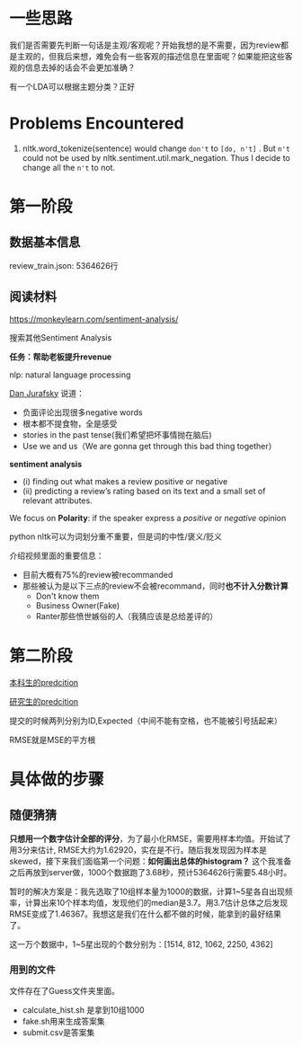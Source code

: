 # 一些思路

我们是否需要先判断一句话是主观/客观呢？开始我想的是不需要，因为review都是主观的，但我后来想，难免会有一些客观的描述信息在里面呢？如果能把这些客观的信息去掉的话会不会更加准确？

有一个LDA可以根据主题分类？正好




# Problems Encountered
1. nltk.word_tokenize(sentence) would change `don't` to `[do, n't]` . But `n't` could not be used by nltk.sentiment.util.mark_negation. Thus I decide to change all the `n't` to not.




# 第一阶段



## 数据基本信息

review_train.json: 5364626行

## 阅读材料

https://monkeylearn.com/sentiment-analysis/

搜索其他Sentiment Analysis

**任务：帮助老板提升revenue**

nlp: natural language processing

[Dan Jurafsky](https://www.youtube.com/watch?v=QIdB6M5WdkI&index=16&t=0s&list=WL) 说道：

* 负面评论出现很多negative words
* 根本都不提食物，全是感受
* stories in the past tense(我们希望把坏事情抛在脑后)
* Use we and us（We are gonna get through this bad thing together）



**sentiment analysis**

* (i) finding out what makes a review positive or negative 
* (ii) predicting a review’s rating based on its text and a small set of relevant attributes. 

We focus on **Polarity**: if the speaker express a *positive* or *negative* opinion

python nltk可以为词划分重不重要，但是词的中性/褒义/贬义

介绍视频里面的重要信息：

* 目前大概有75%的review被recommanded
* 那些被认为是以下三点的review不会被recommand，同时**也不计入分数计算**
  * Don't know them
  * Business Owner(Fake)
  * Ranter那些愤世嫉俗的人（我猜应该是总给差评的）





# 第二阶段

[本科生的predcition](https://www.kaggle.com/c/uw-madison-sp17-stat333/leaderboard)

[研究生的predcition](https://www.kaggle.com/c/uw-madison-sp18-stat628/leaderboard)

提交的时候两列分别为ID,Expected（中间不能有空格，也不能被引号括起来）

RMSE就是MSE的平方根



# 具体做的步骤

## 随便猜猜

**只想用一个数字估计全部的评分**，为了最小化RMSE，需要用样本均值。开始试了用3分来估计, RMSE大约为1.62920，实在是不行。随后我发现因为样本是skewed，接下来我们面临第一个问题：**如何画出总体的histogram？** 这个我准备之后再放到server做，1000个数据跑了3.68秒，预计5364626行需要5.48小时。

暂时的解决方案是：我先选取了10组样本量为1000的数据，计算1~5星各自出现频率，计算出来10个样本均值，发现他们的median是3.7。用3.7估计总体之后发现RMSE变成了1.46367。我想这是我们在什么都不做的时候，能拿到的最好结果了。

这一万个数据中，1~5星出现的个数分别为：[1514, 812, 1062, 2250, 4362]

### 用到的文件

文件存在了Guess文件夹里面。

* calculate_hist.sh 是拿到10组1000
* fake.sh用来生成答案集
* submit.csv是答案集





